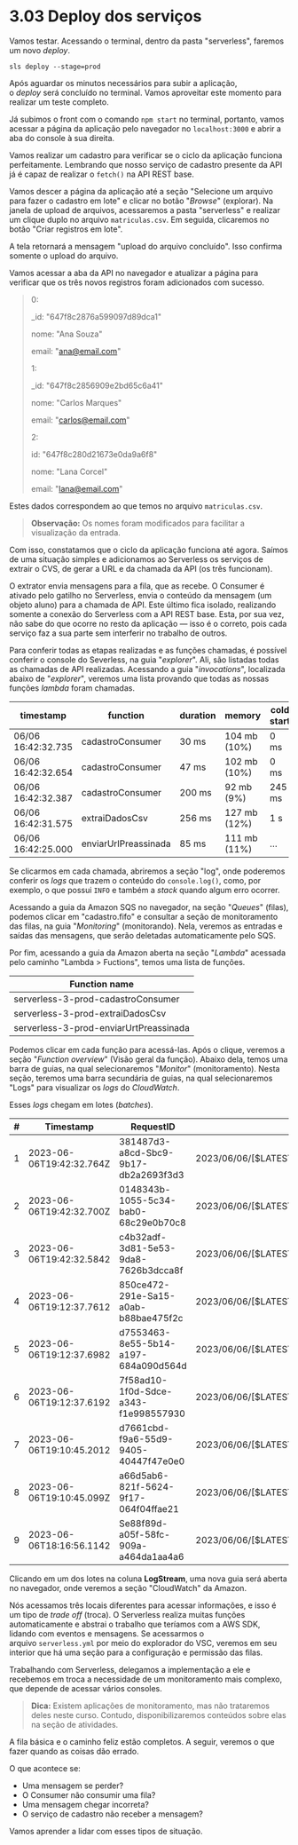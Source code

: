 # 3.03 Deploy dos serviços

Vamos testar. Acessando o terminal, dentro da pasta "serverless", faremos um novo _deploy_.

```
sls deploy --stage=prod
```

Após aguardar os minutos necessários para subir a aplicação, o _deploy_ será concluído no terminal. Vamos aproveitar este momento para realizar um teste completo.

Já subimos o front com o comando `npm start` no terminal, portanto, vamos acessar a página da aplicação pelo navegador no `localhost:3000` e abrir a aba do console à sua direita.

Vamos realizar um cadastro para verificar se o ciclo da aplicação funciona perfeitamente. Lembrando que nosso serviço de cadastro presente da API já é capaz de realizar o `fetch()` na API REST base.

Vamos descer a página da aplicação até a seção "Selecione um arquivo para fazer o cadastro em lote" e clicar no botão "_Browse_" (explorar). Na janela de upload de arquivos, acessaremos a pasta "serverless" e realizar um clique duplo no arquivo `matriculas.csv`. Em seguida, clicaremos no botão "Criar registros em lote".

A tela retornará a mensagem "upload do arquivo concluído". Isso confirma somente o upload do arquivo.

Vamos acessar a aba da API no navegador e atualizar a página para verificar que os três novos registros foram adicionados com sucesso.

> 0:
> 
> _id: "647f8c2876a599097d89dca1"
> 
> nome: "Ana Souza"
> 
> email: "ana@email.com"
> 
> 1:
> 
> _id: "647f8c2856909e2bd65c6a41"
> 
> nome: "Carlos Marques"
> 
> email: "carlos@email.com"
> 
> 2:
> 
> id: "647f8c280d21673e0da9a6f8"
> 
> nome: "Lana Corcel"
> 
> email: "lana@email.com"

Estes dados correspondem ao que temos no arquivo `matriculas.csv`.

> **Observação:** Os nomes foram modificados para facilitar a visualização da entrada.

Com isso, constatamos que o ciclo da aplicação funciona até agora. Saímos de uma situação simples e adicionamos ao Serverless os serviços de extrair o CVS, de gerar a URL e da chamada da API (os três funcionam).

O extrator envia mensagens para a fila, que as recebe. O Consumer é ativado pelo gatilho no Serverless, envia o conteúdo da mensagem (um objeto aluno) para a chamada de API. Este último fica isolado, realizando somente a conexão do Serverless com a API REST base. Esta, por sua vez, não sabe do que ocorre no resto da aplicação — isso é o correto, pois cada serviço faz a sua parte sem interferir no trabalho de outros.

Para conferir todas as etapas realizadas e as funções chamadas, é possível conferir o console do Severless, na guia "_explorer_". Ali, são listadas todas as chamadas de API realizadas. Acessando a guia "_invocations_", localizada abaixo de "_explorer_", veremos uma lista provando que todas as nossas funções _lambda_ foram chamadas.

|**timestamp**|function|duration|memory|cold start|errors|
|---|---|---|---|---|---|
|06/06 16:42:32.735|cadastroConsumer|30 ms|104 mb (10%)|0 ms|none|
|06/06 16:42:32.654|cadastroConsumer|47 ms|102 mb (10%)|0 ms|none|
|06/06 16:42:32.387|cadastroConsumer|200 ms|92 mb (9%)|245 ms|none|
|06/06 16:42:31.575|extraiDadosCsv|256 ms|127 mb (12%)|1 s|none|
|06/06 16:42:25.000|enviarUrlPreassinada|85 ms|111 mb (11%)|…|…|

Se clicarmos em cada chamada, abriremos a seção "log", onde poderemos conferir os _logs_ que trazem o conteúdo do `console.log()`, como, por exemplo, o que possui `INFO` e também a _stack_ quando algum erro ocorrer.

Acessando a guia da Amazon SQS no navegador, na seção "_Queues_" (filas), podemos clicar em "cadastro.fifo" e consultar a seção de monitoramento das filas, na guia "_Monitoring_" (monitorando). Nela, veremos as entradas e saídas das mensagens, que serão deletadas automaticamente pelo SQS.

Por fim, acessando a guia da Amazon aberta na seção "_Lambda_" acessada pelo caminho "Lambda > Fuctions", temos uma lista de funções.

|**Function name**|
|---|
|serverless-3-prod-cadastroConsumer|
|serverless-3-prod-extraiDadosCsv|
|serverless-3-prod-enviarUrtPreassinada|

Podemos clicar em cada função para acessá-las. Após o clique, veremos a seção "_Function overview_" (Visão geral da função). Abaixo dela, temos uma barra de guias, na qual selecionaremos "_Monitor_" (monitoramento). Nesta seção, teremos uma barra secundária de guias, na qual selecionaremos "Logs" para visualizar os _logs_ do _CloudWatch_.

Esses _logs_ chegam em lotes (_batches_).

|#|**Timestamp**|**RequestID**|**LogStream**|**DurationInMS**|**BilledDurationInMS**|**MemorySetInMB**|**MemoryUsedInMB**|
|---|---|---|---|---|---|---|---|
|1|2023-06-06T19:42:32.764Z|381487d3-a8cd-Sbc9-9b17-db2a2693f3d3|2023/06/06/[$LATEST] 5ed5fb30a48f449a9cda4668bd0cbda3|30.32|31.0|1024|104|
|2|2023-06-06T19:42:32.700Z|0148343b-1055-5c34-bab0-68c29e0b70c8|2023/06/06/[$LATEST] 5ed5fb30a48f449a9cda4668bd0cbda3|47.2|48.0|1024|102|
|3|2023-06-06T19:42:32.5842|c4b32adf-3d81-5e53-9da8-7626b3dcca8f|2023/06/06/[$LATEST] Sed5fb30a48f449a9cda4668bd0cbda3|200.03|201.0|1024|92|
|4|2023-06-06T19:12:37.7612|850ce472-291e-Sa15-a0ab-b88bae475f2c|2023/06/06/[$LATEST]64a7c52f9c8d4da89284d005fb2b8cfe|25.44|26.0|1024|114|
|5|2023-06-06T19:12:37.6982|d7553463-8e55-5b14-a197-684a090d564d|2023/06/06/[$LATEST]64a7c52f9c8d4da89284d005fb2b8cfe|39.25|40.0|1024|…|
|6|2023-06-06T19:12:37.6192|7f58ad10-1f0d-Sdce-a343-f1e998557930|2023/06/06/[$LATEST]64a7c52f9c8d4da89284d005fb2b8cfe|101.9|102.0|1024|…|
|7|2023-06-06T19:10:45.2012|d7661cbd-f9a6-55d9-9405-40447f47e0e0|2023/06/06/[$LATEST]64a7c52f9c8d4da89284d005fb2b8cfe|41.58|42.0|1024|…|
|8|2023-06-06T19:10:45.099Z|a66d5ab6-821f-5624-9f17-064f04ffae21|2023/06/06/[$LATEST]64a7c52f9c8d4da89284d005fb2b8cfe|208.27|209.0|1024|…|
|9|2023-06-06T18:16:56.1142|Se88f89d-a05f-58fc-909a-a464da1aa4a6|2023/06/06/[$LATEST]1216a51d03c44fb8a555964094d34a95|6.26|7.0|1024|…|

Clicando em um dos lotes na coluna **LogStream**, uma nova guia será aberta no navegador, onde veremos a seção "CloudWatch" da Amazon.

Nós acessamos três locais diferentes para acessar informações, e isso é um tipo de _trade off_ (troca). O Serverless realiza muitas funções automaticamente e abstrai o trabalho que teríamos com a AWS SDK, lidando com eventos e mensagens. Se acessarmos o arquivo `serverless.yml` por meio do explorador do VSC, veremos em seu interior que há uma seção para a configuração e permissão das filas.

Trabalhando com Serverless, delegamos a implementação a ele e recebemos em troca a necessidade de um monitoramento mais complexo, que depende de acessar vários consoles.

> **Dica:** Existem aplicações de monitoramento, mas não trataremos deles neste curso. Contudo, disponibilizaremos conteúdos sobre elas na seção de atividades.

A fila básica e o caminho feliz estão completos. A seguir, veremos o que fazer quando as coisas dão errado.

O que acontece se:

- Uma mensagem se perder?
- O Consumer não consumir uma fila?
- Uma mensagem chegar incorreta?
- O serviço de cadastro não receber a mensagem?

Vamos aprender a lidar com esses tipos de situação.
